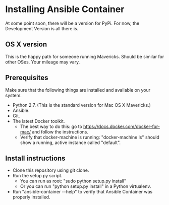 # Installing Ansible Container

At some point soon, there will be a version for PyPi. For now, the Development Version is all there is.

## OS X version

This is the happy path for someone running Mavericks. Should be similar for other OSes. Your mileage may vary.

## Prerequisites

Make sure that the following things are installed and available on your system:

* Python 2.7. (This is the standard version for Mac OS X Mavericks.)
* Ansible. 
* Git.
* The latest Docker toolkit. 
  * The best way to do this: go to https://docs.docker.com/docker-for-mac/ and follow the instructions.
  * Verify that docker-machine is running: "docker-machine ls" should show a running, active instance called "default".

## Install instructions

* Clone this repository using git clone.
* Run the setup.py script. 
  * You can run as root: "sudo python setup.py install" 
  * Or you can run "python setup.py install" in a Python virtualenv.
* Run "ansible-container --help" to verify that Ansible Container was properly installed.
